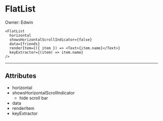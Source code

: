 # FlatList

Owner: Edwin

```tsx
<FlatList
  horizontal
  showsHorizontalScrollIndicator={false}
  data={friends}
  renderItem={({ item }) => <Text>{item.name}</Text>}
  keyExtractor={(item) => item.name}
/>
```

---

## **Attributes**

- horizontal
- showsHorizontalScrollIndicator
    - hide scroll bar
- data
- renderItem
- keyExtractor